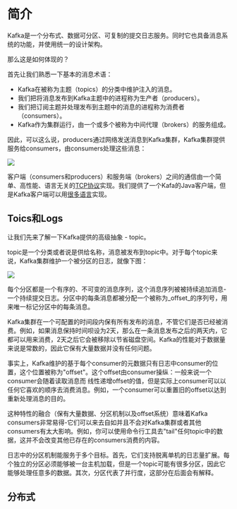 # 简介
Kafka是一个分布式、数据可分区、可复制的提交日志服务。同时它也具备消息系统的功能，并使用统一的设计架构。

那么这是如何体现的？

首先让我们熟悉一下基本的消息术语：

* Kafka在被称为主题（topics）的分类中维护注入的消息。
* 我们把将消息发布到Kafka主题中的进程称为生产者（producers）。
* 我们把订阅主题并处理发布到主题中的消息的进程称为消费者（consumers）。
* Kafka作为集群运行，由一个或多个被称为中间代理（brokers）的服务组成。

因此，可以这么说，producers通过网络发送消息到Kafka集群，Kafka集群提供服务给consumers，由consumers处理这些消息：

 ![](http://kafka.apache.org/images/producer_consumer.png)

客户端（consumers和producers）和服务端（brokers）之间的通信由一个简单、高性能、语言无关的[TCP协议](https://kafka.apache.org/protocol.html)实现。我们提供了一个Kafa的Java客户端，但是Kafka客户端可以用[很多语言](https://cwiki.apache.org/confluence/display/KAFKA/Clients)实现。

## Toics和Logs
让我们先来了解一下Kafka提供的高级抽象 - topic。

topic是一个分类或者说是供给名称，消息被发布到topic中。对于每个topic来说，Kafka集群维护一个被分区的日志，就像下图：


![](http://kafka.apache.org/images/log_anatomy.png)

每个分区都是一个有序的、不可变的消息序列，这个消息序列被被持续追加消息-一个持续提交日志。分区中的每条消息都被分配一个被称为_offset_的序列号，用来唯一标记分区中的每条消息。

Kafka集群在一个可配置的时间段内保有所有发布的消息，不管它们是否已经被消费。例如，如果消息保持时间呗设为2天，那么在一条消息发布之后的两天内，它都可以用来消费，2天之后它会被移除以节省磁盘空间。Kafka的性能对于数据量来说是常数的，因此它保有大量数据并没有任何问题。

事实上，Kafka维护的基于每个consumer的元数据只有日志中consumer的位置，这个位置被称为"offset"。这个offset由consumer操纵：一般来说一个consumer会随着读取消息而  线性递增offset的值，但是实际上consumer可以以任何它喜欢的顺序去消费消息。例如，一个consumer可以重置旧的offset以达到重新处理消息的目的。

这种特性的融合（保有大量数据、分区机制以及offset系统）意味着Kafka consumers非常易得-它们可以来去自如并且不会对Kafka集群或者其他consumers有太大影响。例如，你可以使用命令行工具去"tail"任何topic中的数据，这并不会改变其他已存在的consumers消费的内容。

日志中的分区机制能服务于多个目标。首先，它们支持脱离单机的日志量扩展。每个独立的分区必须能够被一台主机加载，但是一个topic可能有很多分区，因此它能够处理任意多的数据。其次，分区代表了并行度，这部分在后面会有解释。

## 分布式


